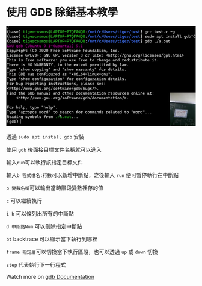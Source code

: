 # 使用 GDB 除錯基本教學

![](../../.gitbook/assets/image.png)

透過 `sudo apt install gdb` 安裝

使用 `gdb` 後面接目標文件名稱就可以進入

輸入`run`可以執行該指定目標文件

輸入`b 程式檔名:行數`可以新增中斷點，之後輸入 `run` 便可暫停執行在中斷點

`p 變數名稱`可以輸出當時階段變數裡存的值

`c` 可以繼續執行

`i b` 可以條列出所有的中斷點

`d 中斷點Num` 可以刪除指定中斷點

`bt` backtrace 可以顯示當下執行到哪裡

`frame 指定層`可以切換當下執行區段，也可以透過 `up` 或 `down` 切換

`step` 代表執行下一行程式

Watch more on [gdb Documentation](https://sourceware.org/gdb/current/onlinedocs/gdb.pdf)

